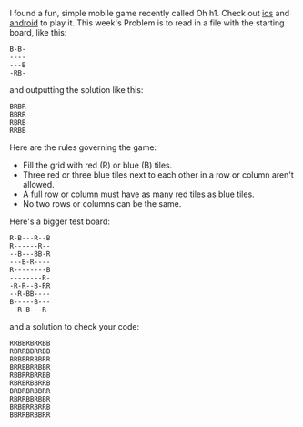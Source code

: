 I found a fun, simple mobile game recently called Oh h1. Check out [ios] and [android] to play it. This week's Problem is to read in a file with the starting board, like this:

```
B-B-
----
---B
-RB-
```

and outputting the solution like this:

```
BRBR
BBRR
RBRB
RRBB
```

Here are the rules governing the game:

*    Fill the grid with red (R) or blue (B) tiles.
*    Three red or three blue tiles next to each other in a row or column aren't allowed.
*    A full row or column must have as many red tiles as blue tiles.
*    No two rows or columns can be the same.

Here's a bigger test board:

```
R-B---R--B
R------R--
--B---BB-R
---B-R----
R--------B
--------R-
-R-R--B-RR
--R-BB----
B-----B---
--R-B---R-
```

and a solution to check your code:

```
RRBBRBRRBB
RBRRBBRRBB
BRBBRRBBRR
BRRBBRRBBR
RBBRRBRRBB
RBRBRBBRRB
BRBRBRBBRR
RBRRBBRBBR
BRBBRRBRRB
BBRRBRBBRR
```

[ios]: https://itunes.apple.com/us/app/0h-h1/id936504196?mt=8
[android]: https://play.google.com/store/apps/details?id=com.q42.ohhi
